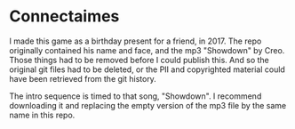 # Connectaimes 

I made this game as a birthday present for a friend, in 2017. The repo originally contained his name and face, and the mp3 "Showdown" by Creo. Those things had to be removed before I could publish this. And so the original git files had to be deleted, or the PII and copyrighted material could have been retrieved from the git history.

The intro sequence is timed to that song, "Showdown". I recommend downloading it and replacing the empty version of the mp3 file by the same name in this repo.